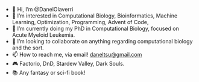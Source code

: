 - 👋 Hi, I’m @DanelOlaverri
- 👀 I’m interested in Computational Biology, Bioinformatics, Machine Learning, Optimization, Programming, Advent of Code,
- 🌱 I’m currently doing my PhD in Computational Biology, focused on Acute Myeloid Leukemia.
- 💞️ I’m looking to collaborate on anything regarding computational biology and the sort.
- 📫 How to reach me, via email! daneltsu@gmail.com
- 🎮 Factorio, DnD, Stardew Valley, Dark Souls.
- 📚 Any fantasy or sci-fi book!
<!---
DanelOlaverri/DanelOlaverri is a ✨ special ✨ repository because its `README.md` (this file) appears on your GitHub profile.
You can click the Preview link to take a look at your changes.
--->
